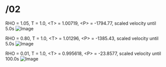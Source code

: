 # /02

RHO = 1.05, T = 1.0, \<T\> = 1.00719, \<P\> = -1794.77, scaled velocity until 5.0s
![Image](https://github.com/user-attachments/assets/eb940550-d80e-4c94-b20a-ac4217a560a5)

RHO = 0.80, T = 1.0, \<T\> = 1.01296, \<P\> = -1385.43, scaled velocity until 5.0s
![Image](https://github.com/user-attachments/assets/f0665e2f-8254-4d3c-92f2-a1c263f09844)

RHO = 0.01, T = 1.0, \<T\> = 0.995618, \<P\> = -23.8577, scaled velocity until 100.0s
![Image](https://github.com/user-attachments/assets/c0244a2a-c793-4aa2-a632-fe959bd8a74c)

